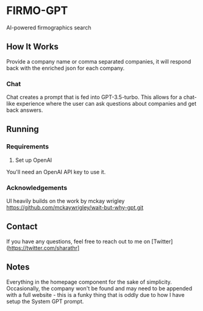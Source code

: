 # FIRMO-GPT

AI-powered firmographics search

## How It Works
Provide a company name or comma separated companies, it will respond back with the enriched json for each company. 

### Chat

Chat creates a prompt that is fed into GPT-3.5-turbo. This allows for a chat-like experience where the user can ask questions about companies and get back answers.

## Running 

### Requirements

1. Set up OpenAI

You'll need an OpenAI API key to use it.

### Acknowledgements

UI heavily builds on the work by mckay wrigley
https://github.com/mckaywrigley/wait-but-why-gpt.git

## Contact

If you have any questions, feel free to reach out to me on [Twitter](https://twitter.com/sharathr]

## Notes
Everything in the homepage component for the sake of simplicity.
Occasionally, the company won't be found and may need to be appended with a full website - this is a funky thing that is oddly due to how I have setup the System GPT prompt. 
